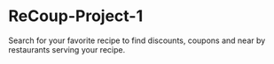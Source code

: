 # ReCoup-Project-1
Search for your favorite recipe to find discounts, coupons and near by restaurants serving your recipe.
